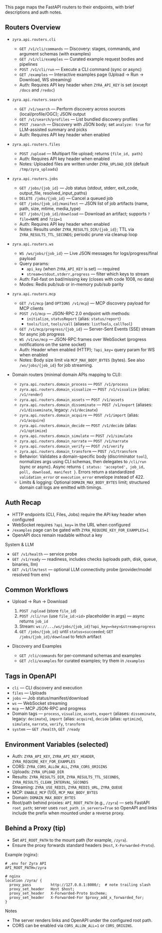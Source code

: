 This page maps the FastAPI routers to their endpoints, with brief descriptions and auth notes.

## Routers Overview

- `zyra.api.routers.cli`
  - `GET /v1/cli/commands` — Discovery: stages, commands, and argument schemas (with examples)
  - `GET /v1/cli/examples` — Curated example request bodies and pipelines
  - `POST /v1/cli/run` — Execute a CLI command (sync or async)
  - `GET /examples` — Interactive examples page (Upload → Run → Download, WS streaming)
  - Auth: Requires API key header when `ZYRA_API_KEY` is set (except `/docs` and `/redoc`)

- `zyra.api.routers.search`
  - `GET /v1/search` — Perform discovery across sources (local/profile/OGC); JSON output
  - `GET /v1/search/profiles` — List bundled discovery profiles
  - `POST /search` — Discovery with JSON body; set `analyze: true` for LLM-assisted summary and picks
  - Auth: Requires API key header when enabled

- `zyra.api.routers.files`
  - `POST /upload` — Multipart file upload; returns `{file_id, path}`
  - Auth: Requires API key header when enabled
  - Notes: Uploaded files are written under `ZYRA_UPLOAD_DIR` (default `/tmp/zyra_uploads`)

- `zyra.api.routers.jobs`
  - `GET /jobs/{job_id}` — Job status (stdout, stderr, exit_code, output_file, resolved_input_paths)
  - `DELETE /jobs/{job_id}` — Cancel a queued job
  - `GET /jobs/{job_id}/manifest` — JSON list of job artifacts (name, path, size, mtime, media_type)
  - `GET /jobs/{job_id}/download` — Download an artifact; supports `?file=NAME` and `?zip=1`
  - Auth: Requires API key header when enabled
  - Notes: Results under `ZYRA_RESULTS_DIR/{job_id}`; TTL via `ZYRA_RESULTS_TTL_SECONDS`; periodic prune via cleanup loop

- `zyra.api.routers.ws`
  - `WS /ws/jobs/{job_id}` — Live JSON messages for logs/progress/final payload
  - Query params:
    - `api_key` (when `ZYRA_API_KEY` is set) — required
    - `stream=stdout,stderr,progress` — filter which keys to stream
  - Auth: Fail-fast on bad/missing key (closes with code 1008, no data)
  - Modes: Redis pub/sub or in-memory pub/sub parity

- `zyra.api.routers.mcp`
  - `GET /v1/mcp` (and `OPTIONS /v1/mcp`) — MCP discovery payload for MCP clients
  - `POST /v1/mcp` — JSON-RPC 2.0 endpoint with methods:
    - `initialize`, `statusReport` (alias: `status/report`)
    - `tools/list`, `tools/call` (aliases: `listTools`, `callTool`)
  - `GET /v1/mcp/progress/{job_id}` — Server-Sent Events (SSE) stream for async job progress
  - `WS /v1/ws/mcp` — JSON-RPC frames over WebSocket (progress notifications on the same socket)
  - Auth: Header when enabled (HTTP); `?api_key=` query param for WS when enabled
  - Notes: Body size limit via `MCP_MAX_BODY_BYTES` (bytes). See also `/ws/jobs/{job_id}` for job streaming.

- Domain routers (minimal domain APIs mapping to CLI):
  - `zyra.api.routers.domain_process` — `POST /v1/process`
  - `zyra.api.routers.domain_visualize` — `POST /v1/visualize` (alias: `/v1/render`)
  - `zyra.api.routers.domain_assets` — `POST /v1/assets`
  - `zyra.api.routers.domain_disseminate` — `POST /v1/export` (aliases: `/v1/disseminate`, legacy: `/v1/decimate`)
  - `zyra.api.routers.domain_acquire` — `POST /v1/import` (alias: `/v1/acquire`)
  - `zyra.api.routers.domain_decide` — `POST /v1/decide` (alias: `/v1/optimize`)
  - `zyra.api.routers.domain_simulate` — `POST /v1/simulate`
  - `zyra.api.routers.domain_narrate` — `POST /v1/narrate`
  - `zyra.api.routers.domain_verify` — `POST /v1/verify`
  - `zyra.api.routers.domain_transform` — `POST /v1/transform`
  - Behavior: Validates a domain-specific body (discriminator `tool`), normalizes args using CLI schemas, then delegates to `/cli/run` (sync or async). Async returns `{ status: 'accepted', job_id, poll, download, manifest }`. Errors return a standardized `validation_error` or `execution_error` envelope instead of 422.
  - Limits & logging: Optional `DOMAIN_MAX_BODY_BYTES` limit; structured domain call logs are emitted with timings.

## Auth Recap

- HTTP endpoints (CLI, Files, Jobs) require the API key header when configured
- WebSocket requires `?api_key=` in the URL when configured
- `/examples` page can be gated with `ZYRA_REQUIRE_KEY_FOR_EXAMPLES=1`
- OpenAPI docs remain readable without a key

System & LLM
- `GET /v1/health` — service probe
- `GET /v1/ready` — readiness, includes checks (uploads path, disk, queue, binaries, llm)
- `GET /v1/llm/test` — optional LLM connectivity probe (provider/model resolved from env)

## Common Workflows

- Upload → Run → Download
  1. `POST /upload` (store `file_id`)
  2. `POST /cli/run` (use `file_id:<id>` placeholder in args) — async returns `job_id`
  3. Stream: `ws://.../ws/jobs/{job_id}?api_key=<key>&stream=progress`
  4. `GET /jobs/{job_id}` until `status=succeeded`; `GET /jobs/{job_id}/download` to fetch artifact

- Discovery and Examples
  - `GET /cli/commands` for per-command schemas and examples
  - `GET /cli/examples` for curated examples; try them in `/examples`

## Tags in OpenAPI

- `cli` — CLI discovery and execution
- `files` — Uploads
- `jobs` — Job status/manifest/download
- `ws` — WebSocket streaming
- `mcp` — MCP JSON-RPC and progress
- Domain tags — `process`, `visualize`, `assets`, `export` (aliases: `disseminate`, legacy: `decimate`), `import` (alias: `acquire`), `decide` (alias: `optimize`), `simulate`, `narrate`, `verify`, `transform`
- `system` — `GET /health`, `GET /ready`

## Environment Variables (selected)

- Auth: `ZYRA_API_KEY`, `ZYRA_API_KEY_HEADER`, `ZYRA_REQUIRE_KEY_FOR_EXAMPLES`
- CORS: `ZYRA_CORS_ALLOW_ALL`, `ZYRA_CORS_ORIGINS`
- Uploads: `ZYRA_UPLOAD_DIR`
- Results: `ZYRA_RESULTS_DIR`, `ZYRA_RESULTS_TTL_SECONDS`, `ZYRA_RESULTS_CLEAN_INTERVAL_SECONDS`
- Streaming: `ZYRA_USE_REDIS`, `ZYRA_REDIS_URL`, `ZYRA_QUEUE`
- MCP: `ENABLE_MCP` (1/0), `MCP_MAX_BODY_BYTES`
- Domain: `DOMAIN_MAX_BODY_BYTES`
- Root/path behind proxies: `API_ROOT_PATH` (e.g., `/zyra`) — sets FastAPI `root_path`; server uses `root_path_in_servers=True` so OpenAPI and links include the prefix when mounted under a reverse proxy.

## Behind a Proxy (tip)

- Set `API_ROOT_PATH` to the mount path (for example, `/zyra`).
- Ensure the proxy forwards standard headers (`Host`, `X-Forwarded-Proto`).

Example (nginx):

```
# .env for Zyra API
API_ROOT_PATH=/zyra

# nginx
location /zyra/ {
  proxy_pass         http://127.0.0.1:8000/;  # note trailing slash
  proxy_set_header   Host $host;
  proxy_set_header   X-Forwarded-Proto $scheme;
  proxy_set_header   X-Forwarded-For $proxy_add_x_forwarded_for;
}
```

Notes
- The server renders links and OpenAPI under the configured root path.
- CORS can be enabled via `CORS_ALLOW_ALL=1` or `CORS_ORIGINS`.
